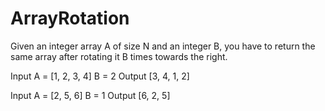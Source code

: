 # ArrayRotation

Given an integer array A of size N and an integer B, you have to return the same array after rotating it B times towards the right.

Input
A = [1, 2, 3, 4]
B = 2
Output
[3, 4, 1, 2]

Input
A = [2, 5, 6]
B = 1
Output
[6, 2, 5]


